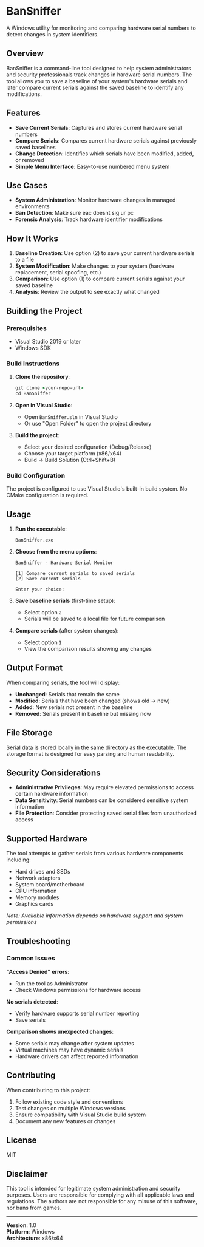 # BanSniffer

A Windows utility for monitoring and comparing hardware serial numbers to detect changes in system identifiers.

## Overview

BanSniffer is a command-line tool designed to help system administrators and security professionals track changes in hardware serial numbers. The tool allows you to save a baseline of your system's hardware serials and later compare current serials against the saved baseline to identify any modifications.

## Features

- **Save Current Serials**: Captures and stores current hardware serial numbers
- **Compare Serials**: Compares current hardware serials against previously saved baselines
- **Change Detection**: Identifies which serials have been modified, added, or removed
- **Simple Menu Interface**: Easy-to-use numbered menu system

## Use Cases

- **System Administration**: Monitor hardware changes in managed environments
- **Ban Detection**: Make sure eac doesnt sig ur pc
- **Forensic Analysis**: Track hardware identifier modifications

## How It Works

1. **Baseline Creation**: Use option (2) to save your current hardware serials to a file
2. **System Modification**: Make changes to your system (hardware replacement, serial spoofing, etc.)
3. **Comparison**: Use option (1) to compare current serials against your saved baseline
4. **Analysis**: Review the output to see exactly what changed

## Building the Project

### Prerequisites

- Visual Studio 2019 or later
- Windows SDK

### Build Instructions

1. **Clone the repository**:
   ```cmd
   git clone <your-repo-url>
   cd BanSniffer
   ```

2. **Open in Visual Studio**:
   - Open `BanSniffer.sln` in Visual Studio
   - Or use "Open Folder" to open the project directory

3. **Build the project**:
   - Select your desired configuration (Debug/Release)
   - Choose your target platform (x86/x64)
   - Build → Build Solution (Ctrl+Shift+B)

### Build Configuration

The project is configured to use Visual Studio's built-in build system. No CMake configuration is required.

## Usage

1. **Run the executable**:
   ```cmd
   BanSniffer.exe
   ```

2. **Choose from the menu options**:
   ```
   BanSniffer - Hardware Serial Monitor
   
   [1] Compare current serials to saved serials
   [2] Save current serials
   
   Enter your choice:
   ```

3. **Save baseline serials** (first-time setup):
   - Select option `2`
   - Serials will be saved to a local file for future comparison

4. **Compare serials** (after system changes):
   - Select option `1`
   - View the comparison results showing any changes

## Output Format

When comparing serials, the tool will display:
- **Unchanged**: Serials that remain the same
- **Modified**: Serials that have been changed (shows old → new)
- **Added**: New serials not present in the baseline
- **Removed**: Serials present in baseline but missing now

## File Storage

Serial data is stored locally in the same directory as the executable. The storage format is designed for easy parsing and human readability.

## Security Considerations

- **Administrative Privileges**: May require elevated permissions to access certain hardware information
- **Data Sensitivity**: Serial numbers can be considered sensitive system information
- **File Protection**: Consider protecting saved serial files from unauthorized access

## Supported Hardware

The tool attempts to gather serials from various hardware components including:
- Hard drives and SSDs
- Network adapters
- System board/motherboard
- CPU information
- Memory modules
- Graphics cards

*Note: Available information depends on hardware support and system permissions*

## Troubleshooting

### Common Issues

**"Access Denied" errors**:
- Run the tool as Administrator
- Check Windows permissions for hardware access

**No serials detected**:
- Verify hardware supports serial number reporting
- Save serials

**Comparison shows unexpected changes**:
- Some serials may change after system updates
- Virtual machines may have dynamic serials
- Hardware drivers can affect reported information

## Contributing

When contributing to this project:
1. Follow existing code style and conventions
2. Test changes on multiple Windows versions
3. Ensure compatibility with Visual Studio build system
4. Document any new features or changes

## License

MIT

## Disclaimer

This tool is intended for legitimate system administration and security purposes. Users are responsible for complying with all applicable laws and regulations. The authors are not responsible for any misuse of this software, nor bans from games.

---

**Version**: 1.0  
**Platform**: Windows  
**Architecture**: x86/x64
